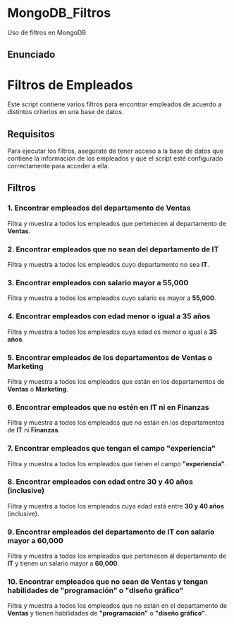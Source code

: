 # MongoDB_Filtros
Uso de filtros en MongoDB

## Enunciado

# Filtros de Empleados

Este script contiene varios filtros para encontrar empleados de acuerdo a distintos criterios en una base de datos.

## Requisitos

Para ejecutar los filtros, asegúrate de tener acceso a la base de datos que contiene la información de los empleados y que el script esté configurado correctamente para acceder a ella.

## Filtros

### 1. Encontrar empleados del departamento de Ventas
Filtra y muestra a todos los empleados que pertenecen al departamento de **Ventas**.

### 2. Encontrar empleados que no sean del departamento de IT
Filtra y muestra a todos los empleados cuyo departamento no sea **IT**.

### 3. Encontrar empleados con salario mayor a 55,000
Filtra y muestra a todos los empleados cuyo salario es mayor a **55,000**.

### 4. Encontrar empleados con edad menor o igual a 35 años
Filtra y muestra a todos los empleados cuya edad es menor o igual a **35 años**.

### 5. Encontrar empleados de los departamentos de Ventas o Marketing
Filtra y muestra a todos los empleados que están en los departamentos de **Ventas** o **Marketing**.

### 6. Encontrar empleados que no estén en IT ni en Finanzas
Filtra y muestra a todos los empleados que no están en los departamentos de **IT** ni **Finanzas**.

### 7. Encontrar empleados que tengan el campo "experiencia"
Filtra y muestra a todos los empleados que tienen el campo **"experiencia"**.

### 8. Encontrar empleados con edad entre 30 y 40 años (inclusive)
Filtra y muestra a todos los empleados cuya edad está entre **30 y 40 años** (inclusive).

### 9. Encontrar empleados del departamento de IT con salario mayor a 60,000
Filtra y muestra a todos los empleados que pertenecen al departamento de **IT** y tienen un salario mayor a **60,000**.

### 10. Encontrar empleados que no sean de Ventas y tengan habilidades de "programación" o "diseño gráfico"
Filtra y muestra a todos los empleados que no están en el departamento de **Ventas** y tienen habilidades de **"programación"** o **"diseño gráfico"**.

